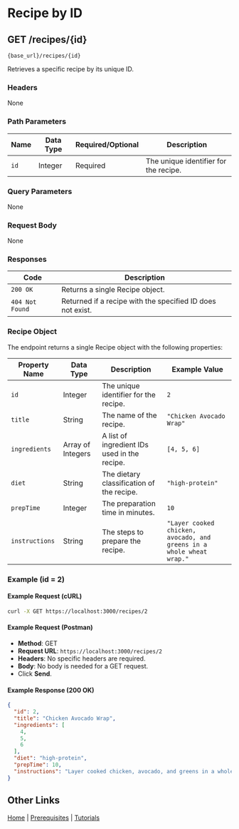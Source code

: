 # Recipe by ID

## GET /recipes/{id}

`{base_url}/recipes/{id}`

Retrieves a specific recipe by its unique ID.

### Headers

None

### Path Parameters

| Name | Data Type | Required/Optional | Description |
| --- | --- | --- | --- |
| `id` | Integer | Required | The unique identifier for the recipe. |

### Query Parameters

None

### Request Body

None

### Responses

| Code | Description |
| --- | --- |
| `200 OK` | Returns a single Recipe object. |
| `404 Not Found` | Returned if a recipe with the specified ID does not exist. |

### Recipe Object

The endpoint returns a single Recipe object with the following properties:

| Property Name | Data Type | Description | Example Value |
| --- | --- | --- | --- |
| `id` | Integer | The unique identifier for the recipe. | `2` |
| `title` | String | The name of the recipe. | `"Chicken Avocado Wrap"` |
| `ingredients`| Array of Integers | A list of ingredient IDs used in the recipe. | `[4, 5, 6]` |
| `diet` | String | The dietary classification of the recipe. | `"high-protein"` |
| `prepTime`| Integer | The preparation time in minutes. | `10` |
| `instructions`| String | The steps to prepare the recipe. | `"Layer cooked chicken, avocado, and greens in a whole wheat wrap."` |

### Example (id = 2)

#### Example Request (cURL)

```sh
curl -X GET https://localhost:3000/recipes/2
```

#### Example Request (Postman)

* **Method**: GET
* **Request URL**: `https://localhost:3000/recipes/2`
* **Headers**: No specific headers are required.
* **Body**: No body is needed for a GET request.
* Click **Send**.

#### Example Response (200 OK)

```json
{
  "id": 2,
  "title": "Chicken Avocado Wrap",
  "ingredients": [
    4,
    5,
    6
  ],
  "diet": "high-protein",
  "prepTime": 10,
  "instructions": "Layer cooked chicken, avocado, and greens in a whole wheat wrap."
}
```

## Other Links

[Home](../index.md) | [Prerequisites](../mmprefland.md) | [Tutorials](../mmtutorial.md)
